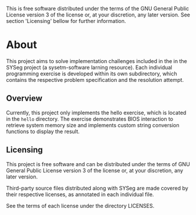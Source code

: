 <!---
  SPDX-FileCopyrightText: 2025 Brunelli

  SPDX-License-Identifier: GPL-3.0-or-later
  
  This file is a derivative of SYSeg (https://gitlab.com/monaco/syseg)
  and includes modifications made by the following author(s):
  Brunelli <gubrunelli@hotmail.com>
-->

 This is free software distributed under the terms of the GNU General Public 
 License version 3 of the license or, at your discretion, any later version. 
 See section 'Licensing' bellow for further information.

 About
 ==============================

 This project aims to solve implementation challenges included in the in 
 the SYSeg project (a sysetm-software larning resource). Each individual 
 programming exercise is developed within its own subdirectory, which 
 contains the respective problem specification and the resolution attempt.

 Overview
 ------------------------------

 Currently, this project only implements the hello exercise, which is located in the `hello` directory.
 The exercise demonstrates BIOS interaction to retrieve system memory size and implements custom string conversion functions to display the result.

 Licensing
 -----------------------------
 
 This project is free software and can be distributed under the terms of GNU 
 General Public License version 3 of the license or, at your discretion, any
 later version. 

 Third-party source files distributed along with SYSeg are made covered by 
 their respective licenses, as annotated in each individual file.

 See the terms of each license under the directory LICENSES. 
